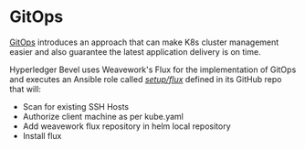 [//]: # (##############################################################################################)
[//]: # (Copyright Accenture. All Rights Reserved.)
[//]: # (SPDX-License-Identifier: Apache-2.0)
[//]: # (##############################################################################################)

# **GitOps** 

[GitOps](https://www.weave.works/technologies/gitops/) introduces an approach that can make K8s cluster management easier and also guarantee the latest application delivery is on time.

Hyperledger Bevel uses Weavework's Flux for the implementation of GitOps and executes an Ansible role called [*setup/flux*](https://github.com/hyperledger/bevel/tree/main/platforms/shared/configuration/roles) defined in its GitHub repo that will:

* Scan for existing SSH Hosts
* Authorize client machine as per kube.yaml
* Add weavework flux repository in helm local repository
* Install flux
